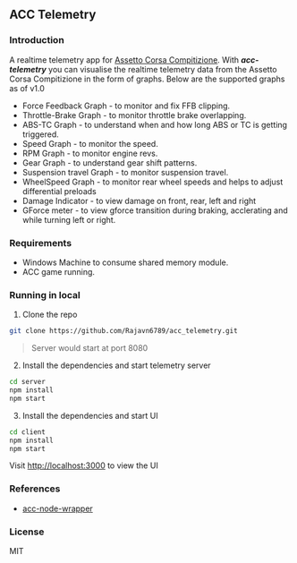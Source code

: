 ## ACC Telemetry
### Introduction
A realtime telemetry app for [Assetto Corsa Compitizione](https://www.assettocorsa.it/competizione/).
With ***acc-telemetry*** you can visualise the realtime telemetry data from the Assetto Corsa Compitizione in the form of graphs. Below are the supported graphs as of v1.0

- Force Feedback Graph -  to monitor and fix FFB clipping.
- Throttle-Brake Graph - to monitor throttle brake overlapping.
- ABS-TC Graph -  to understand when and how long ABS or TC is getting triggered.
- Speed Graph -  to monitor the speed.
- RPM Graph -  to monitor engine revs.
- Gear Graph -  to understand gear shift patterns.
- Suspension travel Graph - to monitor suspension travel.
- WheelSpeed Graph - to monitor rear wheel speeds and helps to adjust differential preloads
- Damage Indicator - to view damage on front, rear, left and right
- GForce meter - to view gforce transition during braking, acclerating and while turning left or right.


### Requirements
- Windows Machine to consume shared memory module.
- ACC game running.

### Running in local
1. Clone the repo
```sh
git clone https://github.com/Rajavn6789/acc_telemetry.git
```
> Server would start at port 8080
2. Install the dependencies and start telemetry server
```sh
cd server
npm install
npm start
```

3. Install the dependencies and start UI
```sh
cd client
npm install
npm start
```
Visit [http://localhost:3000](http://localhost:3000) to view the UI

### References 
- [acc-node-wrapper](https://github.com/FynniX/acc-node-wrapper)

### License
MIT